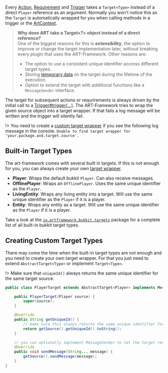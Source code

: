 Every [Action](actions.md), [Requirement](requirements.md) and [Trigger](trigger.md) takes a `Target<Type>` instead of a direct `Player` reference as an argument.
Normally you won't notice this as the `Target` is automatically wrapped for you when calling methods in a trigger or the [ArtContext](art-context.md).

> **Why does ART take a Target<?> object instead of a direct reference?**  
> One of the biggest reasons for this is **extensibility**, the option to improve or change the target implementation later, without breaking every plugin that uses the ART-Framework. Other reasons are:
>
> * The option to use a consistent unique identifier accross different target types.
> * Storing [temporary data](data.md) on the target during the lifetime of the execution.
> * Option to extend the target with additional functions like a `MessageSender` interface.

The target for subsequent actions or requrirements is always driven by the initial call to a [Trigger#trigger(...)](trigger.md). The ART-Framework tries to wrap the given source object into a target wrapper. If that fails a log message will be written and the trigger will silently fail.

!> You need to create a [custom target wrapper](#creating-custom-target-types) if you see the following log message in the console.
    `Unable to find target wrapper for 'your.package.and.target.source'.`

## Built-in Target Types

The art-framework comes with several built in targets. If this is not enough for you, you can always create your own [target wrapper](#creating-custom-target-types).

* **Player**: Wraps the default bukkit `Player`. Can also receive messages.
* **OfflinePlayer**: Wraps an `OfflinePlayer`. Uses the same unique identifier as the `Player`.
* **LivingEntity**: Wraps any living entity into a target. Will use the same unique identifier as the `Player` if it is a player.
* **Entity**: Wraps any entity as a target. Will use the same unique identifier as the `Player` if it is a player.

Take a look at the [`io.artframework.bukkit.targets`](https://github.com/art-framework/art-core/tree/main/bukkit/src/main/java/io/artframework/bukkit/targets) package for a complete list of all built-in bukkit target types.

## Creating Custom Target Types

There may come the time when the built-in target types are not enough and you need to create your own target wrapper. For that you just need to extend `AbstractTarget<Type>` or implement `Target<Type>`.

!> Make sure that `uniqueId()` always returns the same unique identifier for the same target source.

```java
public class PlayerTarget extends AbstractTarget<Player> implements MessageSender {

    public PlayerTarget(Player source) {
        super(source);
    }

    @Override
    public String getUniqueId() {
        // make sure this always returns the same unique identifier for the same source
        return getSource().getUniqueId().toString();
    }

    // you can optionally implement MessageSender to let the target receive messages
    @Override
    public void sendMessage(String... message) {
        getSource().sendMessage(message);
    }
}
```
